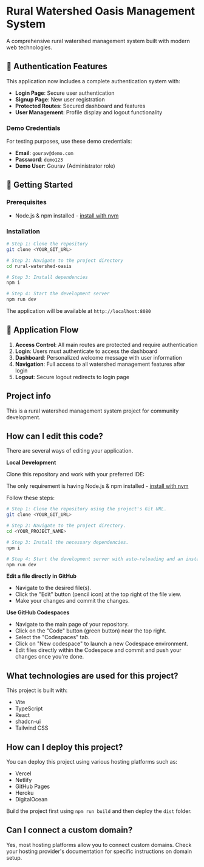 # Rural Watershed Oasis Management System

A comprehensive rural watershed management system built with modern web technologies.

## 🔐 Authentication Features

This application now includes a complete authentication system with:

- **Login Page**: Secure user authentication
- **Signup Page**: New user registration
- **Protected Routes**: Secured dashboard and features
- **User Management**: Profile display and logout functionality

### Demo Credentials

For testing purposes, use these demo credentials:
- **Email**: `gourav@demo.com`
- **Password**: `demo123`
- **Demo User**: Gourav (Administrator role)

## 🚀 Getting Started

### Prerequisites

- Node.js & npm installed - [install with nvm](https://github.com/nvm-sh/nvm#installing-and-updating)

### Installation

```sh
# Step 1: Clone the repository
git clone <YOUR_GIT_URL>

# Step 2: Navigate to the project directory
cd rural-watershed-oasis

# Step 3: Install dependencies
npm i

# Step 4: Start the development server
npm run dev
```

The application will be available at `http://localhost:8080`

## 📱 Application Flow

1. **Access Control**: All main routes are protected and require authentication
2. **Login**: Users must authenticate to access the dashboard
3. **Dashboard**: Personalized welcome message with user information
4. **Navigation**: Full access to all watershed management features after login
5. **Logout**: Secure logout redirects to login page

## Project info

This is a rural watershed management system project for community development.

## How can I edit this code?

There are several ways of editing your application.

**Local Development**

Clone this repository and work with your preferred IDE:

The only requirement is having Node.js & npm installed - [install with nvm](https://github.com/nvm-sh/nvm#installing-and-updating)

Follow these steps:

```sh
# Step 1: Clone the repository using the project's Git URL.
git clone <YOUR_GIT_URL>

# Step 2: Navigate to the project directory.
cd <YOUR_PROJECT_NAME>

# Step 3: Install the necessary dependencies.
npm i

# Step 4: Start the development server with auto-reloading and an instant preview.
npm run dev
```

**Edit a file directly in GitHub**

- Navigate to the desired file(s).
- Click the "Edit" button (pencil icon) at the top right of the file view.
- Make your changes and commit the changes.

**Use GitHub Codespaces**

- Navigate to the main page of your repository.
- Click on the "Code" button (green button) near the top right.
- Select the "Codespaces" tab.
- Click on "New codespace" to launch a new Codespace environment.
- Edit files directly within the Codespace and commit and push your changes once you're done.

## What technologies are used for this project?

This project is built with:

- Vite
- TypeScript
- React
- shadcn-ui
- Tailwind CSS

## How can I deploy this project?

You can deploy this project using various hosting platforms such as:
- Vercel
- Netlify  
- GitHub Pages
- Heroku
- DigitalOcean

Build the project first using `npm run build` and then deploy the `dist` folder.

## Can I connect a custom domain?

Yes, most hosting platforms allow you to connect custom domains. Check your hosting provider's documentation for specific instructions on domain setup.
